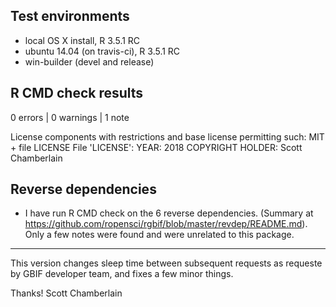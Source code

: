 ## Test environments

* local OS X install, R 3.5.1 RC
* ubuntu 14.04 (on travis-ci), R 3.5.1 RC
* win-builder (devel and release)

## R CMD check results

0 errors | 0 warnings | 1 note

License components with restrictions and base license permitting such:
  MIT + file LICENSE
File 'LICENSE':
  YEAR: 2018
  COPYRIGHT HOLDER: Scott Chamberlain

## Reverse dependencies

* I have run R CMD check on the 6 reverse dependencies.
  (Summary at <https://github.com/ropensci/rgbif/blob/master/revdep/README.md>). Only a few notes were found and were unrelated to this package.

--------

This version changes sleep time between subsequent requests as requeste by GBIF developer team, and fixes a few minor things.

Thanks!
Scott Chamberlain
